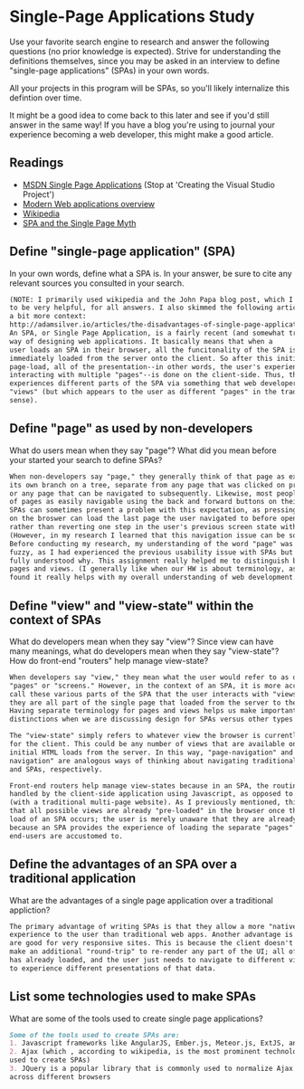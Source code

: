 # Single-Page Applications Study

Use your favorite search engine to research and answer the following questions
(no prior knowledge is expected). Strive for understanding the definitions
themselves, since you may be asked in an interview to define "single-page
applications" (SPAs) in your own words.

All your projects in this program will be SPAs, so you'll likely internalize
this defintion over time.

It might be a good idea to come back to this later and see if you'd still answer
in the same way! If you have a blog you're using to journal your experience
becoming a web developer, this might make a good article.

## Readings

-   [MSDN Single Page Applications](https://msdn.microsoft.com/en-us/magazine/dn463786.aspx) (Stop at 'Creating the Visual Studio Project')
-   [Modern Web applications overview](http://singlepageappbook.com/goal.html)
-   [Wikipedia](https://en.wikipedia.org/wiki/Single-page_application)
-   [SPA and the Single Page Myth](https://johnpapa.net/pageinspa/)

## Define "single-page application" (SPA)

In your own words, define what a SPA is. In your answer, be sure to cite any
relevant sources you consulted in your search.

```md
(NOTE: I primarily used wikipedia and the John Papa blog post, which I found
to be very helpful, for all answers. I also skimmed the following article for
a bit more context:
http://adamsilver.io/articles/the-disadvantages-of-single-page-applications/)
An SPA, or Single Page Application, is a fairly recent (and somewhat trendy)
way of designing web applications. It basically means that when a
user loads an SPA in their browser, all the funcitonality of the SPA is
immediately loaded from the server onto the client. So after this initial
page-load, all of the presentation--in other words, the user's experience of
interacting with multiple "pages"--is done on the client-side. Thus, the user
experiences different parts of the SPA via something that web developers call
"views" (but which appears to the user as different "pages" in the traditional
sense).
```

## Define "page" as used by non-developers

What do users mean when they say "page"? What did you mean before your started
your search to define SPAs?

```md
When non-developers say "page," they generally think of that page as existing as
its own branch on a tree, separate from any page that was clicked on previously,
or any page that can be navigated to subsequently. Likewise, most people think
of pages as easily navigable using the back and forward buttons on their browser.
SPAs can sometimes present a problem with this expectation, as pressing the "back" button
on the broswer can load the last page the user navigated to before opening the SPA,
rather than reverting one step in the user's previous screen state within the SPA.
(However, in my research I learned that this navigation issue can be solved.)
Before conducting my research, my understanding of the word "page" was somewhat
fuzzy, as I had experienced the previous usability issue with SPAs but not
fully understood why. This assignment really helped me to distinguish between
pages and views. (I generally like when our HW is about terminology, as I've
found it really helps with my overall understanding of web development.)
```

## Define "view" and "view-state" within the context of SPAs

What do developers mean when they say "view"? Since view can have many meanings,
what do developers mean when they say "view-state"? How do front-end "routers"
help manage view-state?

```md
When developers say "view," they mean what the user would refer to as different
"pages" or "screens." However, in the context of an SPA, it is more accurate to
call these various parts of the SPA that the user interacts with "views," since
they are all part of the single page that loaded from the server to the client.
Having separate terminology for pages and views helps us make important
distinctions when we are discussing design for SPAs versus other types of websites.

The "view-state" simply refers to whatever view the browser is currently rendering
for the client. This could be any number of views that are available once the
initial HTML loads from the server. In this way, "page-navigation" and "state-
navigation" are analogous ways of thinking about navigating traditional websites
and SPAs, respectively.

Front-end routers help manage view-states because in an SPA, the routing is
handled by the client-side application using Javascript, as opposed to the server
(with a traditional multi-page website). As I previously mentioned, this means
that all possible views are already "pre-loaded" in the browser once the initial
load of an SPA occurs; the user is merely unaware that they are already loaded,
because an SPA provides the experience of loading the separate "pages" that most
end-users are accustomed to.


```

## Define the advantages of an SPA over a traditional application

What are the advantages of a single page application over a traditional appliction?

```md
The primary advantage of writing SPAs is that they allow a more "native-app"-like
experience to the user than traditional web apps. Another advantage is that SPAs
are good for very responsive sites. This is because the client doesn't have to
make an additional "round-trip" to re-render any part of the UI; all of the data
has already loaded, and the user just needs to navigate to different view-states
to experience different presentations of that data.
```

## List some technologies used to make SPAs

What are some of the tools used to create single page applications?

```md
Some of the tools used to create SPAs are:
1. Javascript frameworks like AngularJS, Ember.js, Meteor.js, ExtJS, and React.
2. Ajax (which , according to wikipedia, is the most prominent technology being
used to create SPAs)
3. JQuery is a popular library that is commonly used to normalize Ajax behavior
across different browsers
```
